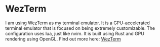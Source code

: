 # WezTerm

I am using WezTerm as my terminal emulator. It is a GPU-accelerated terminal emulator that is focused on being extremely customizable. The configuration uses lua, just like nvim. It is built using Rust and GPU rendering using OpenGL.
Find out more here: [WezTerm](https://wezfurlong.org/wezterm/)
